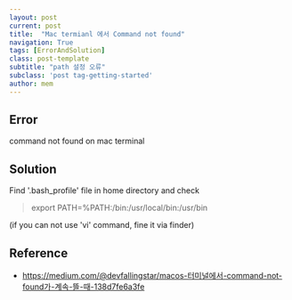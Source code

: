 ```yaml
---
layout: post
current: post
title:  "Mac termianl 에서 Command not found"
navigation: True
tags: [ErrorAndSolution]
class: post-template
subtitle: "path 설정 오류"
subclass: 'post tag-getting-started'
author: mem
---
```


## Error
command not found on mac terminal

## Solution
Find '.bash_profile' file in home directory
and check
> export PATH=%PATH:/bin:/usr/local/bin:/usr/bin

(if you can not use 'vi' command, fine it via finder)

## Reference
* https://medium.com/@devfallingstar/macos-터미널에서-command-not-found가-계속-뜰-때-138d7fe6a3fe

